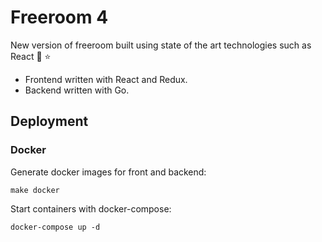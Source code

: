# Freeroom 4

New version of freeroom built using state of the art technologies such as React 🎉 ⭐
- Frontend written with React and Redux.
- Backend written with Go.

## Deployment

### Docker

Generate docker images for front and backend:
```
make docker
```

Start containers with docker-compose:
```
docker-compose up -d
```
